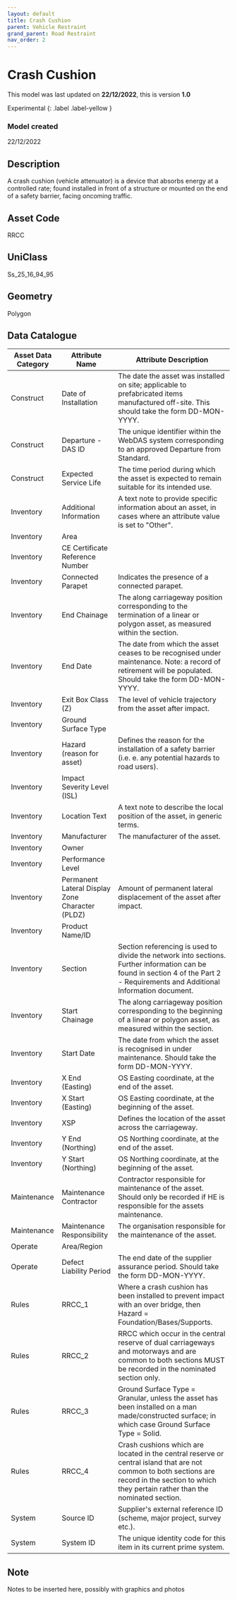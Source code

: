 ```yaml
---
layout: default
title: Crash Cushion
parent: Vehicle Restraint
grand_parent: Road Restraint
nav_order: 2
---
```


# Crash Cushion
This model was last updated on **22/12/2022**, this is version **1.0**

Experimental
{: .label .label-yellow }

### Model created
22/12/2022

## Description
A crash cushion (vehicle
attenuator) is a device that
absorbs energy at a controlled
rate; found installed in front of a
structure or mounted on the end
of a safety barrier, facing
oncoming traffic.

## Asset Code
RRCC

## UniClass
Ss_25_16_94_95

## Geometry
Polygon

## Data Catalogue

| Asset Data Category | Attribute Name                                  | Attribute Description                                                                                                                                                                             |
|---------------------|-------------------------------------------------|---------------------------------------------------------------------------------------------------------------------------------------------------------------------------------------------------|
| Construct           | Date of Installation                            | The date the asset was installed on site; applicable to prefabricated items manufactured off-site. This should take the form DD-MON-YYYY.                                                         |
| Construct           | Departure - DAS ID                              | The unique identifier within the WebDAS system corresponding to an approved Departure from Standard.                                                                                              |
| Construct           | Expected Service Life                           | The time period during which the asset is expected to remain suitable for its intended use.                                                                                                       |
| Inventory           | Additional Information                          | A text note to provide specific information about an asset, in cases where an attribute value is set to "Other".                                                                                  |
| Inventory           | Area                                            |                                                                                                                                                                                                   |
| Inventory           | CE Certificate Reference Number                 |                                                                                                                                                                                                   |
| Inventory           | Connected Parapet                               | Indicates the presence of a connected parapet.                                                                                                                                                    |
| Inventory           | End Chainage                                    | The along carriageway position corresponding to the termination of a linear or polygon asset, as measured within the section.                                                                     |
| Inventory           | End Date                                        | The date from which the asset ceases to be recognised under maintenance.  Note: a record of retirement will be populated. Should take the form DD-MON-YYYY.                                       |
| Inventory           | Exit Box Class (Z)                              | The level of vehicle trajectory from the asset after impact.                                                                                                                                      |
| Inventory           | Ground Surface Type                             |                                                                                                                                                                                                   |
| Inventory           | Hazard (reason for asset)                       | Defines the reason for the installation of a safety barrier (i.e. e. any potential hazards to road users).                                                                                        |
| Inventory           | Impact Severity Level (ISL)                     |                                                                                                                                                                                                   |
| Inventory           | Location Text                                   | A text note to describe the local position of the asset, in generic terms.                                                                                                                        |
| Inventory           | Manufacturer                                    | The manufacturer of the asset.                                                                                                                                                                    |
| Inventory           | Owner                                           |                                                                                                                                                                                                   |
| Inventory           | Performance Level                               |                                                                                                                                                                                                   |
| Inventory           | Permanent Lateral Display Zone Character (PLDZ) | Amount of permanent lateral displacement of the asset after impact.                                                                                                                               |
| Inventory           | Product Name/ID                                 |                                                                                                                                                                                                   |
| Inventory           | Section                                         | Section referencing is used to divide the network into sections. Further information can be found in section 4 of the Part 2 - Requirements and Additional Information document.                  |
| Inventory           | Start Chainage                                  | The along carriageway position corresponding to the beginning of a linear or polygon asset, as measured within the section.                                                                       |
| Inventory           | Start Date                                      | The date from which the asset is recognised in under maintenance. Should take the form DD-MON-YYYY.                                                                                               |
| Inventory           | X End (Easting)                                 | OS Easting coordinate, at the end of the asset.                                                                                                                                                   |
| Inventory           | X Start (Easting)                               | OS Easting coordinate, at the beginning of the asset.                                                                                                                                             |
| Inventory           | XSP                                             | Defines the location of the asset across the carriageway.                                                                                                                                         |
| Inventory           | Y End (Northing)                                | OS Northing coordinate, at the end of the asset.                                                                                                                                                  |
| Inventory           | Y Start (Northing)                              | OS Northing coordinate, at the beginning of the asset.                                                                                                                                            |
| Maintenance         | Maintenance Contractor                          | Contractor responsible for maintenance of the asset. Should only be recorded if HE is responsible for the assets maintenance.                                                                     |
| Maintenance         | Maintenance Responsibility                      | The organisation responsible for the maintenance of the asset.                                                                                                                                    |
| Operate             | Area/Region                                     |                                                                                                                                                                                                   |
| Operate             | Defect Liability Period                         | The end date of the supplier assurance period. Should take the form DD-MON-YYYY.                                                                                                                  |
| Rules               | RRCC_1                                          | Where a crash cushion has been installed to prevent impact with an over bridge, then Hazard = Foundation/Bases/Supports.                                                                          |
| Rules               | RRCC_2                                          | RRCC which occur in the central reserve of dual carriageways and motorways and are common to both sections MUST be recorded in the nominated section only.                                        |
| Rules               | RRCC_3                                          | Ground Surface Type = Granular, unless the asset has been installed on a man made/constructed surface; in which case Ground Surface Type = Solid.                                                 |
| Rules               | RRCC_4                                          | Crash cushions which are located in the central reserve or central island that are not common to both sections are record in the section to which they pertain rather than the nominated section. |
| System              | Source ID                                       | Supplier's external reference ID (scheme, major project, survey etc.).                                                                                                                            |
| System              | System ID                                       | The unique identity code for this item in its current prime system.                                                                                                                               |

## Note
Notes to be inserted here, possibly with graphics and photos
